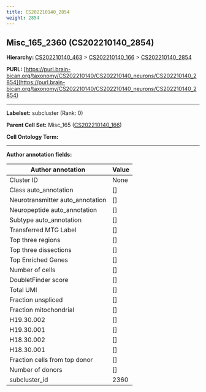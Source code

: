 ```yaml
---
title: CS202210140_2854
weight: 2854
---
```

## Misc_165_2360 (CS202210140_2854)
<b>Hierarchy: </b>
[CS202210140_463](../CS202210140_463) >
[CS202210140_166](../CS202210140_166) >
[CS202210140_2854](../CS202210140_2854)

**PURL:** [https://purl.brain-bican.org/taxonomy/CS202210140/CS202210140_neurons/CS202210140_2854](https://purl.brain-bican.org/taxonomy/CS202210140/CS202210140_neurons/CS202210140_2854)

---


**Labelset:** subcluster (Rank: 0)

**Parent Cell Set:** Misc_165 ([CS202210140_166](../CS202210140_166))



**Cell Ontology Term:** 

[MARKER GENES.]: #


---

[TRANSFERRED ANNOTATIONS.]: #


[AUTHOR ANNOTATION FIELDS.]: #


**Author annotation fields:**

| Author annotation | Value |
|-------------------|-------|
|Cluster ID|None|
|Class auto_annotation|[]|
|Neurotransmitter auto_annotation|[]|
|Neuropeptide auto_annotation|[]|
|Subtype auto_annotation|[]|
|Transferred MTG Label|[]|
|Top three regions|[]|
|Top three dissections|[]|
|Top Enriched Genes|[]|
|Number of cells|[]|
|DoubletFinder score|[]|
|Total UMI|[]|
|Fraction unspliced|[]|
|Fraction mitochondrial|[]|
|H19.30.002|[]|
|H19.30.001|[]|
|H18.30.002|[]|
|H18.30.001|[]|
|Fraction cells from top donor|[]|
|Number of donors|[]|
|subcluster_id|2360|
